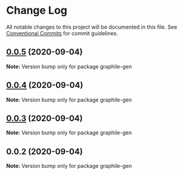 # Change Log

All notable changes to this project will be documented in this file.
See [Conventional Commits](https://conventionalcommits.org) for commit guidelines.

## [0.0.5](https://github.com/pyramation/graphile-gen/compare/graphile-gen@0.0.4...graphile-gen@0.0.5) (2020-09-04)

**Note:** Version bump only for package graphile-gen





## [0.0.4](https://github.com/pyramation/graphile-gen/compare/graphile-gen@0.0.3...graphile-gen@0.0.4) (2020-09-04)

**Note:** Version bump only for package graphile-gen





## [0.0.3](https://github.com/pyramation/graphile-gen/compare/graphile-gen@0.0.2...graphile-gen@0.0.3) (2020-09-04)

**Note:** Version bump only for package graphile-gen





## 0.0.2 (2020-09-04)

**Note:** Version bump only for package graphile-gen
